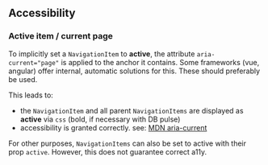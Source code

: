 ## Accessibility

### Active item / current page

To implicitly set a `NavigationItem` to **active**, the attribute `aria-current="page"` is applied to the anchor it contains.
Some frameworks (vue, angular) offer internal, automatic solutions for this. These should preferably be used.

This leads to:

-   the `NavigationItem` and all parent `NavigationItems` are displayed as **active** via `css` (bold, if necessary with DB pulse)
-   accessibility is granted correctly. see: [MDN aria-current](https://developer.mozilla.org/en-US/docs/Web/Accessibility/ARIA/Attributes/aria-current)

For other purposes, `NavigationItems` can also be set to active with their prop `active`. However, this does not guarantee correct a11y.
